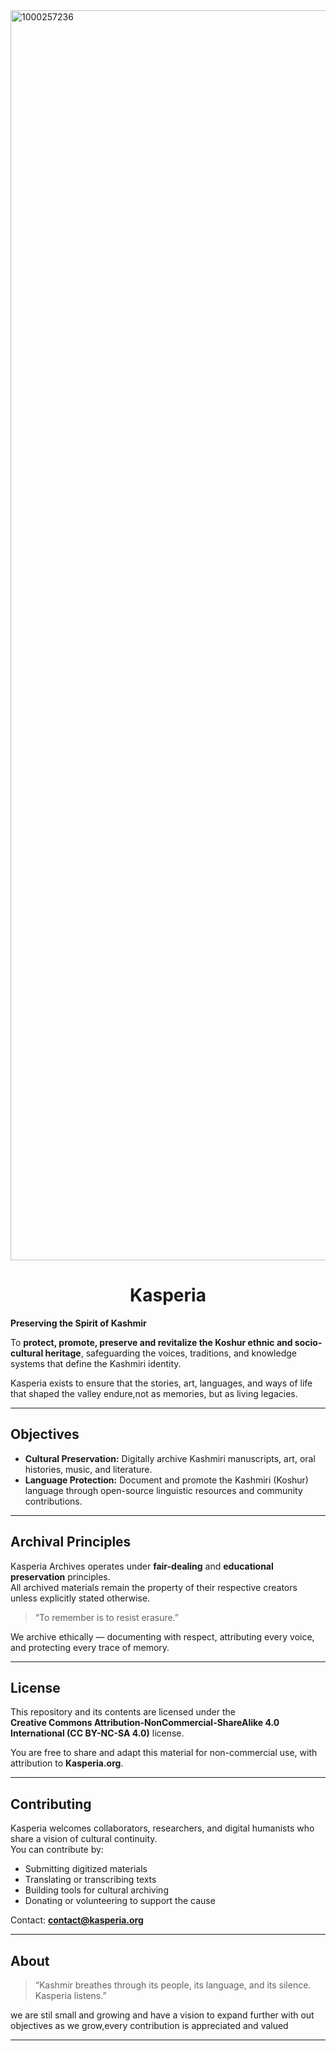 <img width="2000" height="2000" alt="1000257236" src="https://github.com/user-attachments/assets/9b5f8037-0bf0-4220-b1fb-8a532b16de02" />

<h1 align="center"> Kasperia </h1>

**Preserving the Spirit of Kashmir**

To **protect, promote, preserve and revitalize the Koshur ethnic and socio-cultural heritage**, safeguarding the voices, traditions, and knowledge systems that define the Kashmiri identity.

Kasperia exists to ensure that the stories, art, languages, and ways of life that shaped the valley endure,not as memories, but as living legacies.

---

## Objectives
- **Cultural Preservation:** Digitally archive Kashmiri manuscripts, art, oral histories, music, and literature.  
- **Language Protection:** Document and promote the Kashmiri (Koshur) language through open-source linguistic resources and community contributions. 
  
---

## Archival Principles
Kasperia Archives operates under **fair-dealing** and **educational preservation** principles.  
All archived materials remain the property of their respective creators unless explicitly stated otherwise.  

> “To remember is to resist erasure.”

We archive ethically — documenting with respect, attributing every voice, and protecting every trace of memory.


---

## License
This repository and its contents are licensed under the  
**Creative Commons Attribution-NonCommercial-ShareAlike 4.0 International (CC BY-NC-SA 4.0)** license.  

You are free to share and adapt this material for non-commercial use, with attribution to **Kasperia.org**.

---

## Contributing
Kasperia welcomes collaborators, researchers, and digital humanists who share a vision of cultural continuity.  
You can contribute by:
- Submitting digitized materials
- Translating or transcribing texts  
- Building tools for cultural archiving  
- Donating or volunteering to support the cause  

Contact: **contact@kasperia.org**

---

## About


> “Kashmir breathes through its people, its language, and its silence.  
> Kasperia listens.”

we are stil small and growing and have a vision to expand further with out objectives as we grow,every contribution is appreciated and valued 



---
